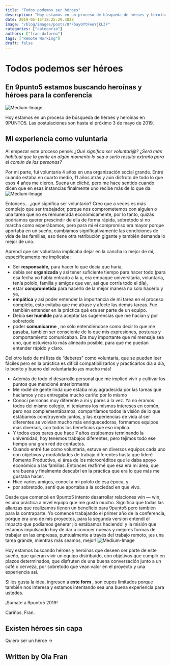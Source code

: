 ```yaml
---
title: "Todos podemos ser héroes"
description: "Hoy estamos en un proceso de búsqueda de héroes y heroínas en 9PUNTO5. Las postulaciones son hasta el próximo 3 de mayo de 2019. Al empezar este proceso pensé: ¿Qué significa ser voluntari@? ¿Será…"
date: 2019-05-15T18:25:29.402Z
image: "/blog/images/posts/0*F5ayOYtFeoYjkL3F"
categories: ["categoria"]
authors: ["fran-daforno"]
tags: ["Remote Working"]
draft: false
---
```



# Todos podemos ser héroes

## En 9punto5 estamos buscando heroínas y héroes para la conferencia
![Medium-Image](/blog/images/0*F5ayOYtFeoYjkL3F)

Hoy estamos en un proceso de búsqueda de héroes y heroínas en 9PUNTO5. Las postulaciones son hasta el próximo 3 de mayo de 2019.

## Mi experiencia como vuluntaria

Al empezar este proceso pensé: *¿Qué significa ser voluntari@?* *¿Será más habitual que la gente en algún momento lo sea o serlo resulta extraño para el común de las personas?*

Por mi parte, fui voluntaria 4 años en una organización social grande. Entré cuando estaba en cuarto medio, 11 años atrás y aún disfruto de todo lo que esos 4 años me dieron. Suena un cliché, pero me hace sentido cuando dicen que en esas instancias finalmente uno recibe más de lo que da.
![Medium-Image](/blog/images/1*sn38qjF3eGdxKzVOL2V6wQ.jpeg)

Entonces... ¿qué significa ser voluntario? Creo que a veces es más complejo que ser trabajador, porque nos comprometemos con alguien o una tarea que no es remunerada económicamente, por lo tanto, quizás podríamos querer prescindir de ella de forma rápida, sobretodo si no marcha como esperábamos, pero para mi el compromiso era mayor porque aportaba en un sueño, cambiamos significativamente las condiciones de vida de las familias, eso tiene otra retribución gigante y también demanda lo mejor de uno.

Aprendí que ser voluntaria implicaba dejar en la cancha lo mejor de mi, específicamente me implicaba:
- Ser **responsable,**  para hacer lo que decía que haría,
- debía ser **organizada**  y así tener suficiente tiempo para hacer todo (para esa fecha yo había entrado a la u, era empaque universitaria, voluntaria, tenía pololo, familia y amigos que ver, así que corría todo el día),
- estar **comprometida**  para hacerlo de la mejor manera no solo hacerlo y ya,
- **empática** y así poder entender la importancia de mi tarea en el proceso completo, esto evitaba que me atrase y afecte las demás tareas. Fue también entender en la práctica qué era ser parte de un equipo.
- Debía **ser humilde**  para aceptar las sugerencias que me hacían y por sobretodo
- poder **comunicarme** , no sólo entendiéndose como decir lo que me pasaba, también ser consciente de lo que mis expresiones, posturas y comportamiento comunicaban. Era muy importante que mi mensaje sea uno, que estuviera lo más alineado posible, para que me puedan entender rápido y claro.

Del otro lado de mi lista de “deberes” como voluntaria, que se pueden leer fáciles pero en la práctica es difícil compatibilizarlos y practicarlos día a día, lo bonito y bueno del voluntariado ¡es mucho más!
- Además de todo el desarrollo personal que me implicó vivir y cultivar los puntos que mencioné anteriormente
- Me rodié de gente linda que estaba muy agradecida por las tareas que hacíamos y nos entregaba mucho cariño por lo mismo
- Conocí personas muy diferente a mi y pares a la vez. Ya no éramos todos del mismo colegio, ni teníamos los mismos intereses en común, pero nos complementábamos, compartíamos todos la visión de lo que estábamos construyendo juntos, y las experiencias de vida al ser diferentes se volvían mucho más enriquecedoras, formamos equipos más diversos, con todos los beneficios que eso implica.
- Y todos esos pares que hace 7 años estábamos terminando la universidad, hoy tenemos trabajos diferentes, pero tejimos todo ese tiempo una gran red de contactos.
- Cuando entré fue como voluntaria, estuve en diversos equipos cada uno con objetivos y modalidades de trabajo diferentes hasta que lideré Fomento Productivo, el área de los microcréditos que le daba apoyo económico a las familias. Entonces reafirmé que esa era mi área, que era buena y finalmente descubrí en la práctica que era lo que más me gustaba hacer.
- Hice varios amigos, conocí a mi pololo de esa época, y
- por sobretodo, sentí que aportaba a la sociedad en que vivo.

Desde que comencé en 9punto5 intento desarrollar relaciones win — win, es una práctica a nivel equipo que me gusta mucho. Significa que todas las alianzas que realizamos tienen un beneficio para 9punto5 pero también para la contraparte. Yo comencé trabajando el primer año de la conferencia, porque era uno de mis proyectos, para la segunda versión entendí el impacto que podíamos generar ¡lo estábamos haciendo! y la misión que estamos impulsando hoy de dar a conocer nuevas y mejores formas de trabajar en las empresas, puntualmente a través del trabajo remoto, ¡es una tarea grande, mientras más seamos, mejor!
![Medium-Image](/blog/images/0*P4yXT-AATj04ASxS)

Hoy estamos buscando héroes y heroínas que deseen ser parte de este sueño, que quieran vivir un equipo distribuido, con objetivos que cumplir en plazos determinados, que disfruten de una buena conversación junto a un café o cerveza, por sobretodo que vean valor en el proyecto y una experiencia así.

Si les gusta la idea, ingresen a **este form** , son cupos limitados porque también nos interesa y estamos intentando sea una buena experiencia para ustedes.

¡Súmate a 9punto5 2019!

Cariños, Fran.

## Existen héroes sin capa

Quiero ser un héroe →

## Written by Ola Fran
